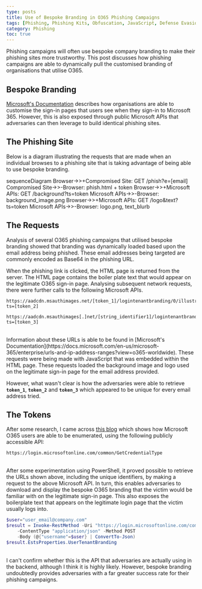 ```yaml
---
type: posts
title: Use of Bespoke Branding in O365 Phishing Campaigns 
tags: [Phishing, Phishing Kits, Obfuscation, JavaScript, Defense Evasion]
category: Phishing
toc: true
---
```


Phishing campaigns will often use bespoke company branding to make their phishing sites more trustworthy. This post discusses how phishing campaigns are able to dynamically pull the customised branding of organisations that utilise O365. 

## Bespoke Branding
[Microsoft's Documentation](https://docs.microsoft.com/en-us/microsoft-365/admin/setup/customize-sign-in-page?view=o365-worldwide) describes how organisations are able to customise the sign-in pages that users see when they sign-in to Microsoft 365. However, this is also exposed through public Microsoft APIs that adversaries can then leverage to build identical phishing sites. 

## The Phishing Site
Below is a diagram illustrating the requests that are made when an individual browses to a phishing site that is taking advantage of being able to use bespoke branding. 

<div class="mermaid mermaidContainer">
	sequenceDiagram
	Browser->>+Compromised Site: GET /phish?e=[email]
	Compromised Site->>-Browser: phish.html + token
	Browser->>+Microsoft APIs: GET /background?ts=token
	Microsoft APIs->>-Browser: background_image.png
	Browser->>+Microsoft APIs: GET /logo&text?ts=token
	Microsoft APIs->>-Browser: logo.png, text_blurb
</div> 


## The Requests
Analysis of several O365 phishing campaigns that utilised bespoke branding showed that branding was dynamically loaded based upon the email address being phished. These email addresses being targeted are commonly encoded as Base64 in the phishing URL. 

When the phishing link is clicked, the HTML page is returned from the server. The HTML page contains the boiler plate text that would appear on the legitimate O365 sign-in page. Analysing subsequent network requests, there were further calls to the following Microsoft APIs. 
```
https://aadcdn.msauthimages.net/[token_1]/logintenantbranding/0/illustration?ts=[token_2]

https://aadcdn.msauthimages[.]net/[string_identifier1]/logintenantbranding/0/bannerlogo?ts=[token_3]
```
<br />
Information about these URLs is able to be found in [Microsoft's Documentation](https://docs.microsoft.com/en-us/microsoft-365/enterprise/urls-and-ip-address-ranges?view=o365-worldwide). These requests were being made with JavaScript that was embedded within the HTML page. These requests loaded the background image and logo used on the legitimate sign-in page for the email address provided. 

However, what wasn't clear is how the adversaries were able to retrieve **`token_1`**, **`token_2`** and **`token_3`** which appeared to be unique for every email address tried. 

## The Tokens
After some research, I came across [this blog](https://o365blog.com/post/desktopsso/) which shows how Microsoft O365 users are able to be enumerated, using the following publicly accessible API: 
```
https://login.microsoftonline.com/common/GetCredentialType
```
<br />
After some experimentation using PowerShell, it proved possible to retrieve the URLs shown above, including the unique identifiers, by making a request to the above Microsoft API. In turn, this enables adversaries to download and display the bespoke O365 branding that the victim would be familiar with on the legitimate sign-in page. This also exposes the boilerplate text that appears on the legitimate login page that the victim usually logs into.

```powershell
$user="user_email@company.com"
$result = Invoke-RestMethod -Uri "https://login.microsoftonline.com/common/GetCredentialType" 
	-ContentType "application/json" -Method POST 
	-Body (@{"username"=$user} | ConvertTo-Json)
$result.EstsProperties.UserTenantBranding
```
<br />
I can't confirm whether this is the API that adversaries are actually using in the backend, although I think it is highly likely. However, bespoke branding undoubtedly provides adversaries with a far greater success rate for their phishing campaigns.